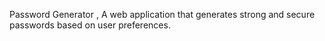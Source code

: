 Password Generator , A web application that generates strong and secure passwords based on user preferences.
